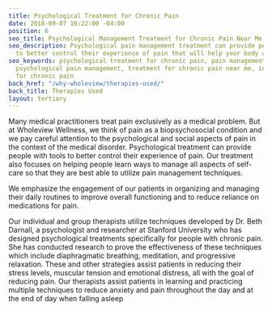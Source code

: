 ```yaml
---
title: Psychological Treatment for Chronic Pain
date: 2018-09-07 16:22:00 -04:00
position: 6
seo_title: Psychological Management Treatment for Chronic Pain Near Me
seo_description: Psychological pain management treatment can provide people with tools
  to better control their experience of pain that will help your body and your mind. 
seo_keywords: psychological treatment for chronic pain, pain management psychotherapy,
  psychological pain management, treatment for chronic pain near me, individual therapy
  for chronic pain
back_href: "/why-wholeview/therapies-used/"
back_title: Therapies Used
layout: tertiary
---
```


Many medical practitioners treat pain exclusively as a medical problem.  But at Wholeview Wellness, we think of pain as a biopsychosocial condition and we pay careful attention to the psychological and social aspects of pain in the context of the medical disorder. Psychological treatment can provide people with tools to better control their experience of pain.  Our treatment also focuses on helping people learn ways to manage all aspects of self-care so that they are best able to utilize pain management techniques.

We emphasize the engagement of our patients in organizing and managing their daily routines to improve overall functioning and to reduce reliance on medications for pain.

Our individual and group therapists utilize techniques developed by Dr. Beth Darnall, a psychologist and researcher at Stanford University who has designed psychological treatments specifically for people with chronic pain.  She has conducted research to prove the effectiveness of these techniques which include diaphragmatic breathing, meditation, and progressive relaxation.  These and other strategies assist patients in reducing their stress levels, muscular tension and emotional distress, all with the goal of reducing pain.  Our therapists assist patients in learning and practicing multiple techniques to reduce anxiety and pain throughout the day and at the end of day when falling asleep
